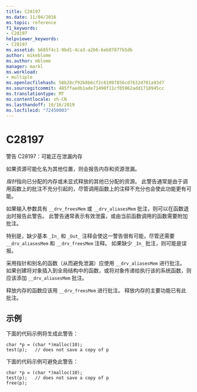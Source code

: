 ```yaml
---
title: C28197
ms.date: 11/04/2016
ms.topic: reference
f1_keywords:
- C28197
helpviewer_keywords:
- C28197
ms.assetid: b685f4c1-9bd1-4ca3-a2b6-6eb87877b5db
author: mikeblome
ms.author: mblome
manager: markl
ms.workload:
- multiple
ms.openlocfilehash: 58b28cf92b8b6cf2c61097856cd7632d701a93d7
ms.sourcegitcommit: 485ffaedb1ade71490f11cf05962add1718945cc
ms.translationtype: MT
ms.contentlocale: zh-CN
ms.lasthandoff: 10/16/2019
ms.locfileid: "72450003"
---
```

# <a name="c28197"></a>C28197
警告 C28197：可能正在泄漏内存

 如果资源可能化名为其他位置，则会报告内存和资源泄漏。

 *指针*指向已分配的内存或未显式释放的其他已分配的资源。 此警告通常是由于调用函数上的批注不充分引起的，尽管调用函数上的注释不充分也会使此功能更有可能。

 如果输入参数具有 `__drv_freesMem` 或 `__drv_aliasesMem` 批注，则可以在函数退出时报告此警告。 此警告通常表示有效泄露，或由当前函数调用的函数需要附加批注。

 特别是，缺少基本 `_In_` 和 `_Out_` 注释会使这一警告很有可能，尽管还需要 `__drv_aliasesMem` 和 `__drv_freesMem` 注释。 如果缺少 `_In_` 批注，则可能是误报。

 采用指针和别名的函数（从而避免泄漏）应使用 `__drv_aliasesMem` 进行批注。 如果创建将对象插入到全局结构中的函数，或将对象传递给执行该的系统函数，则应该添加 `__drv_aliasesMem` 批注。

 释放内存的函数应该用 `__drv_freesMem` 进行批注。 释放内存的主要功能已有此批注。

## <a name="example"></a>示例
 下面的代码示例将生成此警告：

```
char *p = (char *)malloc(10);
test(p);   // does not save a copy of p
```

 下面的代码示例可避免此警告：

```
char *p = (char *)malloc(10);
test(p);   // does not save a copy of p
free(p);
```
